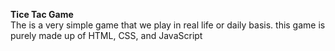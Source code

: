 **Tice Tac Game**  
The is a very simple game that we play in real life or daily basis.
this game is purely made up of HTML, CSS, and JavaScript 
